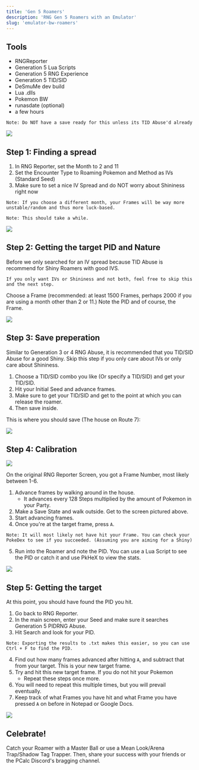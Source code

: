 ```yaml
---
title: 'Gen 5 Roamers'
description: 'RNG Gen 5 Roamers with an Emulator'
slug: 'emulator-bw-roamers'
---
```


## Tools

- RNGReporter
- Generation 5 Lua Scripts
- Generation 5 RNG Experience
- Generation 5 TID/SID
- DeSmuMe dev build
- Lua .dlls
- Pokemon BW
- runasdate (optional)
- a few hours

```
Note: Do NOT have a save ready for this unless its TID Abuse'd already
```

![](https://i.imgur.com/kDti9qn.png?1)

## Step 1: Finding a spread

1. In RNG Reporter, set the Month to 2 and 11
2. Set the Encounter Type to Roaming Pokemon and Method as IVs (Standard Seed)
3. Make sure to set a nice IV Spread and do NOT worry about Shininess right now

```
Note: If you choose a different month, your Frames will be way more unstable/random and thus more luck-based.
```

```
Note: This should take a while.
```

![](https://i.imgur.com/InQlEBM.png)

## Step 2: Getting the target PID and Nature

Before we only searched for an IV spread because TID Abuse is recommend for Shiny Roamers with good IVS.

```
If you only want IVs or Shininess and not both, feel free to skip this and the next step.
```

Choose a Frame (recommended: at least 1500 Frames, perhaps 2000 if you are using a month other than 2 or 11.) Note the PID and of course, the Frame.

![](https://i.imgur.com/PWl8qrW.png)

## Step 3: Save preperation

Similar to Generation 3 or 4 RNG Abuse, it is recommended that you TID/SID Abuse for a good Shiny. Skip this step if you only care about IVs or only care about Shininess.

1. Choose a TID/SID combo you like (Or specify a TID/SID) and get your TID/SID.
2. Hit your Initial Seed and advance frames.
3. Make sure to get your TID/SID and get to the point at which you can release the roamer.
4. Then save inside.

This is where you should save (The house on Route 7):

![](https://i.snag.gy/6cQl9D.jpg)

## Step 4: Calibration

![](https://i.imgur.com/EyQ5Erw.png?1)

On the original RNG Reporter Screen, you got a Frame Number, most likely between 1-6.

1. Advance frames by walking around in the house.
   - It advances every 128 Steps multiplied by the amount of Pokemon in your Party.
2. Make a Save State and walk outside. Get to the screen pictured above.
3. Start advancing frames.
4. Once you're at the target frame, press `A`.

```
Note: It will most likely not have hit your Frame. You can check your PokeDex to see if you succeeded. (Assuming you are aiming for a Shiny)
```

5. Run into the Roamer and note the PID. You can use a Lua Script to see the PID or catch it and use PkHeX to view the stats.

![](https://i.imgur.com/gKTHVxW.png)

## Step 5: Getting the target

At this point, you should have found the PID you hit.

1. Go back to RNG Reporter.
2. In the main screen, enter your Seed and make sure it searches Generation 5 PIDRNG Abuse.
3. Hit Search and look for your PID.

```
Note: Exporting the results to .txt makes this easier, so you can use Ctrl + F to find the PID.
```

4. Find out how many frames advanced after hitting `A`, and subtract that from your target. This is your new target frame.
5. Try and hit this new target frame. If you do not hit your Pokemon
   - Repeat these steps once more.
6. You will need to repeat this multiple times, but you will prevail eventually.
7. Keep track of what Frames you have hit and what Frame you have pressed `A` on before in Notepad or Google Docs.

![](https://i.imgur.com/WsjzEDQ.png)

## Celebrate!

Catch your Roamer with a Master Ball or use a Mean Look/Arena Trap/Shadow Tag Trapper. Then, share your success with your friends or the PCalc Discord's bragging channel.

